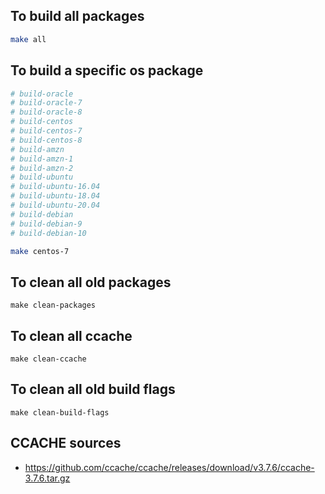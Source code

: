## To build all packages
```bash
make all
```

## To build a specific os package
```bash
# build-oracle
# build-oracle-7
# build-oracle-8
# build-centos
# build-centos-7
# build-centos-8
# build-amzn
# build-amzn-1
# build-amzn-2
# build-ubuntu
# build-ubuntu-16.04
# build-ubuntu-18.04
# build-ubuntu-20.04
# build-debian
# build-debian-9
# build-debian-10

make centos-7
```

## To clean all old packages
`make clean-packages`

## To clean all ccache
`make clean-ccache`

## To clean all old build flags
`make clean-build-flags`

## CCACHE sources
- <https://github.com/ccache/ccache/releases/download/v3.7.6/ccache-3.7.6.tar.gz>


